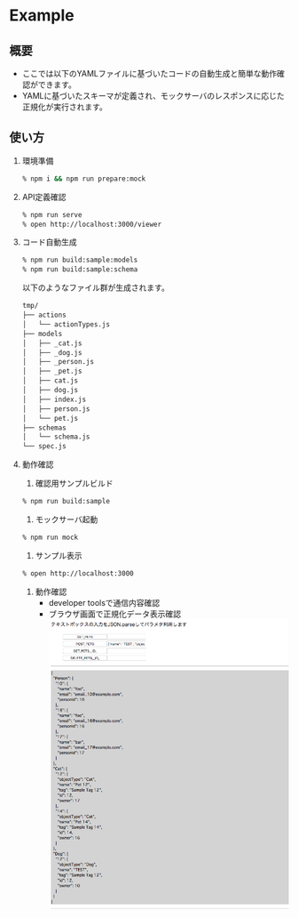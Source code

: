 # Example

## 概要
- ここでは以下のYAMLファイルに基づいたコードの自動生成と簡単な動作確認ができます。
- YAMLに基づいたスキーマが定義され、モックサーバのレスポンスに応じた正規化が実行されます。

## 使い方
1. 環境準備  
    ```bash
    % npm i && npm run prepare:mock
    ```
1. API定義確認  
    ```bash
    % npm run serve
    % open http://localhost:3000/viewer
    ```
1. コード自動生成
    ```bash
    % npm run build:sample:models
    % npm run build:sample:schema
    ```
    
    以下のようなファイル群が生成されます。
    ```bash
    tmp/
    ├── actions
    │   └── actionTypes.js
    ├── models
    │   ├── _cat.js
    │   ├── _dog.js
    │   ├── _person.js
    │   ├── _pet.js
    │   ├── cat.js
    │   ├── dog.js
    │   ├── index.js
    │   ├── person.js
    │   └── pet.js
    ├── schemas
    │   └── schema.js
    └── spec.js

    ```
1. 動作確認  
    1. 確認用サンプルビルド  
      ```bash
      % npm run build:sample
      ```
    1. モックサーバ起動  
      ```bash
      % npm run mock
      ```
    1. サンプル表示  
      ```bash
      % open http://localhost:3000
      ```
    1. 動作確認
       - developer toolsで通信内容確認
       - ブラウザ画面で正規化データ表示確認  
         ![sample-image](./images/sample-image.png)
       

